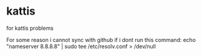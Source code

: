 # kattis
for kattis problems

For some reason i cannot sync with github if i dont run this command:
    echo "nameserver 8.8.8.8" | sudo tee /etc/resolv.conf > /dev/null